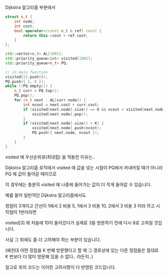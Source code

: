 Dijkstra 알고리즘 부분에서

```cpp
struct n_t {
    int node;
    int cost;
    bool operator<(const n_t & ref) const {
        return this->cost > ref.cost;
    }
};

std::vector<n_t> AL[1001];
std::priority_queue<int> visited[1001];
std::priority_queue<n_t> PQ;

// in main function
visited[1].push(0);
PQ.push({ 1, 0 });
while (!PQ.empty()) {
    n_t curr = PQ.top();
    PQ.pop();
    for (n_t next : AL[curr.node]) {
        int ncost = next.cost + curr.cost;
        if (visited[next.node].size() == K && ncost < visited[next.node].top()) {
            visited[next.node].pop();
        }
        if (visited[next.node].size() < K) {
            visited[next.node].push(ncost);
            PQ.push({ next.node, ncost });
        }
    }
}
```

visited 에 우선순위큐(최대힙) 을 적용한 이유는..

Dijkstra 알고리즘 로직에서 visited 에 값을 넣는 시점이 PQ에서 꺼내어질 때가 아니라 PQ 에 값이 들어갈 때이므로

이 경우에는 충분히 visited 에 나중에 들어가는 값이 더 작게 들어갈 수 있습니다.


예를 들어 일반적인 Dijkstra 알고리즘에서도

정점이 3개이고 간선이 1에서 2 비용 5, 1에서 3 비용 10, 2에서 3 비용 3 이라 하고 시작점이 1번이라면

visited[3] 에 처음에 10이 들어갔다가 실제로 3을 방문하기 전에 다시 8로 고쳐질 것입니다.


사실 그 외에도 좀 더 고려해야 하는 부분이 있습니다.

(예컨대 어떤 정점을 K 번째 방문했다고 할 때 그 경로상에 있는 다른 정점들은 절대로 K 번보다 더 많이 방문해 있을 수 없다.. 라든지..)

참고로 위의 코드는 이러한 고려사항이 다 반영된 코드입니다.